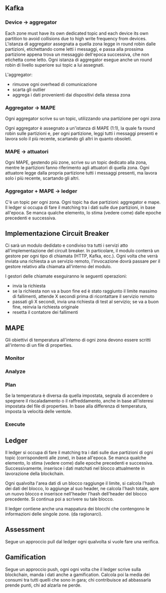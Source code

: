 ## Kafka
### Device -> aggregator
Each zone must have its own dedicated topic and each device its own partition to avoid collisions due to high write frequency from devices.
L'istanza di aggregator assegnata a quella zona legge in round robin dalle partizioni, etichettando come letti i messaggi, e passa alla prossima partizione appena trova un messaggio dell'epoca successiva, che non etichetta come letto.
Ogni istanza di aggregator esegue anche un round robin di livello superiore sui topic a lui assegnati.

L'aggregator:
- rimuove ogni overhead di comunicazione
- scarta gli outlier
- aggrega i dati provenienti dai dispositivi della stessa zona


### Aggregator -> MAPE
Ogni aggregator scrive su un topic, utilizzando una partizione per ogni zona

Ogni aggregator è assegnato a un'istanza di MAPE (1:1), la quale fa round robin sulle partizioni e, per ogni partizione, leggi tutti i messaggi presenti e lavora solo il più recente, scartando gli altri in quanto obsoleti.

### MAPE -> attuatori
Ogni MAPE, gestendo più zone, scrive su un topic dedicato alla zona, mentre le partizioni fanno riferimento agli attuatori di quella zona. Ogni attuatore legge dalla propria partizione tutti i messaggi presenti, ma lavora solo i più recente, scartando gli altri.

### Aggregator + MAPE -> ledger
C'è un topic per ogni zona. Ogni topic ha due partizioni: aggregator e mape. Il ledger si occupa di fare il matching tra i dati sulle due partizioni, in base all'epoca. Se manca qualche elemento, lo stima (vedere come) dalle epoche precedenti e successiva.

## Implementazione Circuit Breaker
Ci sarà un modulo dedidato e condiviso tra tutti i servizi atto all'implementazione del circuit breaker.
In particolare, il modulo conterrà un gestore per ogni tipo di chiamata (HTTP, Kafka, ecc.).
Ogni volta che verrà inviata una richiesta a un servizio remoto, l'invocazione dovrà passare per il gestore
relativo alla chiamata all'interno del modulo.

I gestori delle chiamate eseguiranno le seguenti operazioni:
- invia la richiesta
- se la richiesta non va a buon fine ed è stato raggiunto il limite massimo di fallimenti, attende X secondi prima di ricontattare il servizio remoto
- passati gli X secondi, invia una richiesta di test al servizio; se va a buon fine, reinvia la richiesta originale
- resetta il contatore dei fallimenti

## MAPE
Gli obiettivi di temperatura all'interno di ogni zona devono essere scritti all'interno di un file di properties.
### Monitor

### Analyze

### Plan
Se la temperatura è diversa da quella impostata, segnala di accendere o spegnere il riscaladamento o il raffreddamento, anche in base all'isteresi impostata del file di properties. In base alla differenza di temperatura, imposta la velocità delle ventole.
### Execute

## Ledger
Il ledger si occupa di fare il matching tra i dati sulle due partizioni di ogni topic (corrispondenti alle zone), in base all'epoca. Se manca qualche elemento, lo stima (vedere come) dalle epoche precedenti e successiva. Successivamente, inserisce i dati matchati nel blocco attualmente in lavorazione della blockchain.

Ogni qualvolta l'area dati di un blocco raggiunge il limite, si calcola l'hash dei dati del blocco, lo aggiunge al suo header, ne calcola l'hash totale, apre un nuovo blocco e inserisce nell'header l'hash dell'header del blocco precedente. Si continua poi a scrivere su tale blocco.

Il ledger contiene anche una mappatura dei blocchi che contengono le informazioni delle singole zone. (da ragionarci).

## Assessment
Segue un approccio pull dal ledger ogni qualvolta si vuole fare una verifica.

## Gamification
Segue un approccio push, ogni ogni volta che il ledger scrive sulla blockchain, manda i dati anche a gamification. Calcola poi la media dei consumi tra tutti quelli che sono in gara; chi contribuisce ad abbassarla prende punti, chi ad alzarla ne perde.
